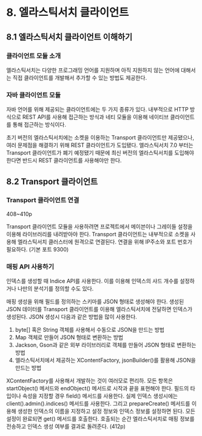 # 8. 엘라스틱서치 클라이언트
## 8.1 엘라스틱서치 클라이언트 이해하기
### 클라이언트 모듈 소개
엘라스틱서치는 다양한 프로그래밍 언어를 지원하며 아직 지원하지 않는 언어에 대해서는 직접 클라이언트를 개발해서 추가할 수 있는 방법도 제공한다. 

### 자바 클라이언트 모듈
자바 언어를 위해 제공되는 클라이언트에는 두 가지 종류가 있다. 내부적으로 HTTP 방식으로 REST API를 사용해 접근하는 방식과 네티 모듈을 이용해 네이티브 클라이언트를 통해 접근하는 방식이다.

초기 버전의 엘라스틱서치에는 소켓을 이용하는 Transport 클라이언트만 제공됐으나, 여러 문제점을 해결하기 위해 REST 클라이언트가 도입됐다. 엘라스틱서치 7.0 부터는 Transport 클라이언트가 폐기 예정됐기 때문에 최신 버전의 엘라스틱서치를 도입해야 한다면 반드시 REST 클라이언트를 사용해야만 한다.

## 8.2 Transport 클라이언트
### Transport 클라이언트 연결
408~410p

Transport 클라이언트 모듈을 사용하려면 프로젝트에서 메이븐이나 그레이들 설정을 이용해 라이브러리를 내려받아야 한다. Transport 클라이언트는 내부적으로 소켓을 사용해 엘라스틱서치 클러스터에 원격으로 연결된다. 연결을 위해 IP주소와 포트 번호가 필요하다. (기본 포트 9300)

### 매핑 API 사용하기
인덱스를 생성할 때 Indice API를 사용한다. 이를 이용해 인덱스의 샤드 개수를 설정하거나 나만의 분석기를 정의할 수도 있다.

매핑 생성을 위해 필드를 정의하는 스키마를 JSON 형태로 생성해야 한다. 생성된 JSON 데이터를 Transport 클라이언트를 이용해 엘라스틱서치에 전달하면 인덱스가 생성된다. JSON 생성시 다음과 같은 방법을 많이 사용한다.
1. byte[] 혹은 String 객체를 사용해서 수동으로 JSON을 만드는 방법
2. Map 객체로 만들어 JSON 형태로 변환하는 방법
3. Jackson, Gson과 같은 외부 라이브러리로 객체를 만들어 JSON 형태로 변환하는 방법
4. 엘라스틱서치에서 제공하는 XContentFactory, jsonBuilder()를 활용해 JSON을 만드는 방법

XContentFactory를 사용해서 개발하는 것이 여러모로 편리하. 모든 항목은 startObject() 메서드와 endObject() 메서드로 시작과 끝을 표현해야 한다. 필드의 타입이나 속성을 지정할 경우 field() 메서드를 사용한다. 실제 인덱스 생성시에는 client().admin().indices() 메서드를 사용한다. 그리고 prepareCreate() 메서드를 이용해 생성한 인덱스의 이름을 지정하고 설정 정보와 인덱스 정보를 설정하면 된다.
모든 설정이 완료되면 get() 메서드를 호출한다. 호출되는 순간 엘라스틱서치로 매핑 정보를 전송하고 인덱스 생성 여부를 결과로 돌려준다. (412p)

